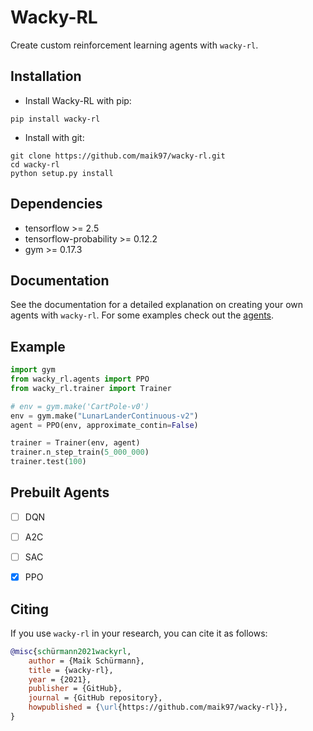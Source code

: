 # Wacky-RL

Create custom reinforcement learning agents with `wacky-rl`.

## Installation

- Install Wacky-RL with pip:

```
pip install wacky-rl
```

- Install with git:

```
git clone https://github.com/maik97/wacky-rl.git
cd wacky-rl
python setup.py install
```

## Dependencies

- tensorflow >= 2.5
- tensorflow-probability >= 0.12.2
- gym >= 0.17.3

## Documentation 

See the documentation for a detailed explanation on creating your own agents with `wacky-rl`.
For some examples check out the [agents](https://github.com/maik97/wacky-rl/tree/master/wacky_rl/agents).

## Example

```python
import gym
from wacky_rl.agents import PPO
from wacky_rl.trainer import Trainer

# env = gym.make('CartPole-v0')
env = gym.make("LunarLanderContinuous-v2")
agent = PPO(env, approximate_contin=False)

trainer = Trainer(env, agent)
trainer.n_step_train(5_000_000)
trainer.test(100)
```

## Prebuilt Agents

- [ ] DQN
- [ ] A2C 
- [ ] SAC
- [x] PPO


## Citing

If you use `wacky-rl` in your research, you can cite it as follows:

```bibtex
@misc{schürmann2021wackyrl,
    author = {Maik Schürmann},
    title = {wacky-rl},
    year = {2021},
    publisher = {GitHub},
    journal = {GitHub repository},
    howpublished = {\url{https://github.com/maik97/wacky-rl}},
}
```
